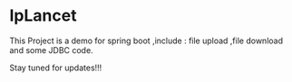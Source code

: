 # IpLancet
This Project is a demo for spring boot ,include : file upload ,file download and some JDBC  code.

Stay tuned for updates!!!
